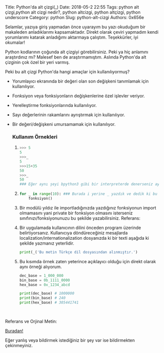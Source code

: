 Title: Python'da alt çizgi(_)
Date: 2018-05-2 22:55
Tags: python alt çizgi,python alt cizgi nedir?, python altcizgi, python altçizgi, python underscore
Category: python
Slug: python-alt-cizgi
Authors: 0x656e

Selamlar, yazıya giriş yapmadan önce uyarayım bu yazı okuduğum bir makaleden anladıklarımı kapsamaktadır. Direkt olarak çeviri yapmadım kendi yorumlarımı katarak anladığımı aktarmaya çalıştım. Teşekkürler, iyi okumalar!



Python kodlarının çoğunda alt çizgiyi görebilirsiniz. Peki ya hiç anlamını araştırdınız mı? Malesef ben de araştırmamıştım. Aslında Python'da alt çizginin çok özel bir yeri varmış. 



Peki bu alt çizgi Python'da hangi amaçlar için kullanılıyormuş?



* Yorumlayıcı ekranında bir değeri olan son değişkeni tanımlamak için kullanılıyor.

* Fonksiyon veya fonksiyonların değişkenlerine özel işlevler veriyor.

* Yerelleştirme fonksiyonlarında kullanılıyor.

* Sayı değerlerinin rakamlarını ayrıştırmak için kullanılıyor.

* Bir değeri/değişkeni umursamamak için kullanılıyor.

  ### Kullanım Örnekleri

  1. ```python
     >>> 5
     5
     >>>_
     5
     >>>15+35
     50
     >>>_
     50
     ### Eğer aynı şeyi bpython3 gibi bir interpreterde denerseniz aynı sonucu alamayabilirsiniz.
     ```

  2. ```python
     for _ in range(10): ### Burada i yerine _ yazdık ve dedik ki bu range ile atanan değer umurumuzda değil.
         fonksiyon()
     ```

  3. Bir modülü yıldız ile importladığınızda yazdığınız fonksiyonun import olmamasını yani private bir fonksiyon olmasını isterseniz sınıfınızı/fonksiyonunuzu bu şekilde yazabilirsiniz. Referans: 

     [Python Classes]: https://docs.python.org/3/tutorial/classes.html#private-variables-and-class-local-references	"Python Classes"

  4. Bir uygulamada kullanıcının dilini önceden program üzerinde belirtiyorsanız. Kullanıcıya döndüreceğiniz mesajlarda localization/internationalization dosyanızda ki bir texti aşağıda ki şekilde yazmanız yeterlidir.

     ```python
     print(_('Bu metin Türkçe dil dosyasından alınmıştır.')
     ```

  5. Bu kısımda örnek zaten yeterince açıklayıcı olduğu için direkt olarak aynı örneği alıyorum.

     ```python
     dec_base = 1_000_000
     bin_base = 0b_1111_0000
     hex_base = 0x_1234_abcd

     print(dec_base) # 1000000
     print(bin_base) # 240
     print(hex_base) # 305441741
     ```

     ​

Referans ve Orjinal Metin: 

[Buradan!](https://hackernoon.com/understanding-the-underscore-of-python-309d1a029edc)



Eğer yanlış veya bildirmek istediğiniz bir şey var ise bildirmekten çekinmeyiniz. 

